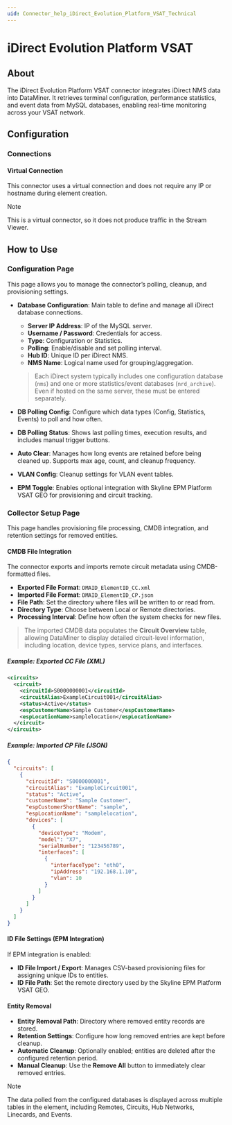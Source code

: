 ```yaml
---
uid: Connector_help_iDirect_Evolution_Platform_VSAT_Technical
---
```


# iDirect Evolution Platform VSAT

## About

The iDirect Evolution Platform VSAT connector integrates iDirect NMS data into DataMiner. It retrieves terminal configuration, performance statistics, and event data from MySQL databases, enabling real-time monitoring across your VSAT network.

## Configuration

### Connections

#### Virtual Connection

This connector uses a virtual connection and does not require any IP or hostname during element creation.

> [!NOTE]
> This is a virtual connector, so it does not produce traffic in the Stream Viewer.

## How to Use

### Configuration Page

This page allows you to manage the connector’s polling, cleanup, and provisioning settings.

- **Database Configuration**: Main table to define and manage all iDirect database connections.
  - **Server IP Address**: IP of the MySQL server.
  - **Username / Password**: Credentials for access.
  - **Type**: Configuration or Statistics.
  - **Polling**: Enable/disable and set polling interval.
  - **Hub ID**: Unique ID per iDirect NMS.
  - **NMS Name**: Logical name used for grouping/aggregation.

  > Each iDirect system typically includes one configuration database (`nms`) and one or more statistics/event databases (`nrd_archive`). Even if hosted on the same server, these must be entered separately.

- **DB Polling Config**: Configure which data types (Config, Statistics, Events) to poll and how often.
- **DB Polling Status**: Shows last polling times, execution results, and includes manual trigger buttons.
- **Auto Clear**: Manages how long events are retained before being cleaned up. Supports max age, count, and cleanup frequency.
- **VLAN Config**: Cleanup settings for VLAN event tables.
- **EPM Toggle**: Enables optional integration with Skyline EPM Platform VSAT GEO for provisioning and circuit tracking.

### Collector Setup Page

This page handles provisioning file processing, CMDB integration, and retention settings for removed entities.

#### CMDB File Integration

The connector exports and imports remote circuit metadata using CMDB-formatted files.

- **Exported File Format**: `DMAID_ElementID_CC.xml`
- **Imported File Format**: `DMAID_ElementID_CP.json`
- **File Path**: Set the directory where files will be written to or read from.
- **Directory Type**: Choose between Local or Remote directories.
- **Processing Interval**: Define how often the system checks for new files.

> The imported CMDB data populates the **Circuit Overview** table, allowing DataMiner to display detailed circuit-level information, including location, device types, service plans, and interfaces.

##### Example: Exported CC File (XML)

```xml
<circuits>
  <circuit>
    <circuitId>S0000000001</circuitId>
    <circuitAlias>ExampleCircuit001</circuitAlias>
    <status>Active</status>
    <espCustomerName>Sample Customer</espCustomerName>
    <espLocationName>samplelocation</espLocationName>
  </circuit>
</circuits>
```

##### Example: Imported CP File (JSON)

```json
{
  "circuits": [
    {
      "circuitId": "S0000000001",
      "circuitAlias": "ExampleCircuit001",
      "status": "Active",
      "customerName": "Sample Customer",
      "espCustomerShortName": "sample",
      "espLocationName": "samplelocation",
      "devices": [
        {
          "deviceType": "Modem",
          "model": "X7",
          "serialNumber": "123456789",
          "interfaces": [
            {
              "interfaceType": "eth0",
              "ipAddress": "192.168.1.10",
              "vlan": 10
            }
          ]
        }
      ]
    }
  ]
}
```

#### ID File Settings (EPM Integration)

If EPM integration is enabled:

- **ID File Import / Export**: Manages CSV-based provisioning files for assigning unique IDs to entities.
- **ID File Path**: Set the remote directory used by the Skyline EPM Platform VSAT GEO.

#### Entity Removal

- **Entity Removal Path**: Directory where removed entity records are stored.
- **Retention Settings**: Configure how long removed entries are kept before cleanup.
- **Automatic Cleanup**: Optionally enabled; entities are deleted after the configured retention period.
- **Manual Cleanup**: Use the **Remove All** button to immediately clear removed entries.

> [!NOTE]
> The data polled from the configured databases is displayed across multiple tables in the element, including Remotes, Circuits, Hub Networks, Linecards, and Events.
